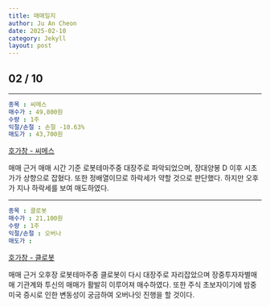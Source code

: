 ```yaml
---
title: 매매일지
author: Ju An Cheon
date: 2025-02-10
category: Jekyll
layout: post
---
```

## 02 / 10
***
```yaml
종목 : 씨메스
매수가 : 49,800원
수량 : 1주
익절/손절 : 손절 -10.63%
매도가 : 43,700원
```
[호가창 - 씨메스](https://github.com/user-attachments/assets/58db99c5-9e6b-4377-bb96-245d0382d559)

매매 근거
매매 시간 기준 로봇테마주중 대장주로 파악되었으며, 장대양봉 D 이후 시초가가 상향으로 잡혔다.
또한 정배열이므로 하락세가 약할 것으로 판단했다. 하지만 오후가 지나 하락세를 보여 매도하였다.

***
```yaml
종목 : 클로봇
매수가 : 21,100원
수량 : 1주
익절/손절 : 오버나
매도가 : 
```
[호가창 - 클로봇](https://github.com/user-attachments/assets/1319d65e-9759-45d2-b010-443c8c157273)

매매 근거
오후장 로봇테마주중 클로봇이 다시 대장주로 자리잡았으며 장중투자자별매매 기관계와 투신의 매매가
활발히 이루어져 매수하였다. 또한 주식 초보자이기에 밤중 미국 증시로 인한 변동성이 궁금하여 
오버나잇 진행을 할 것이다.
